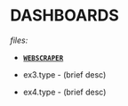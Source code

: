 # DASHBOARDS

*files:*

- **[`WEBSCRAPER`](https://github.com/jfremzrai/hybrid-futr/tree/main/PROOFS/ONE/GENERAL/WEBSCRAPER)**

- ex3.type - (brief desc)

- ex4.type - (brief desc)
